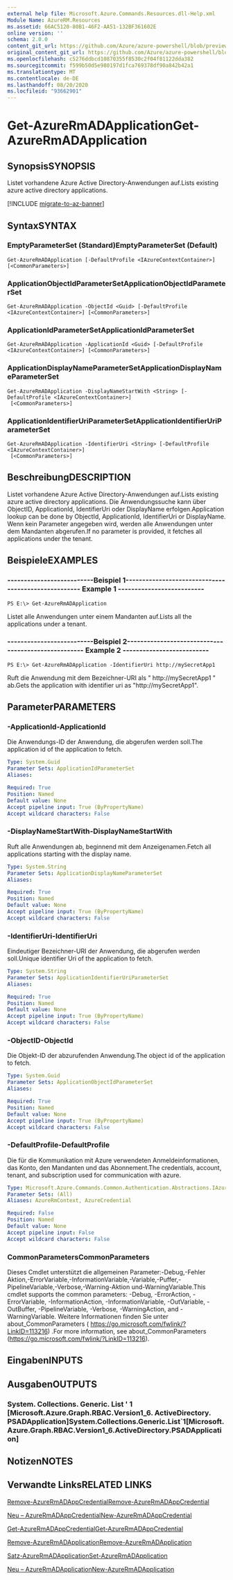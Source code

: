 ```yaml
---
external help file: Microsoft.Azure.Commands.Resources.dll-Help.xml
Module Name: AzureRM.Resources
ms.assetid: 66AC5120-80B1-46F2-AA51-132BF361602E
online version: ''
schema: 2.0.0
content_git_url: https://github.com/Azure/azure-powershell/blob/preview/src/ResourceManager/Resources/Commands.Resources/help/Get-AzureRmADApplication.md
original_content_git_url: https://github.com/Azure/azure-powershell/blob/preview/src/ResourceManager/Resources/Commands.Resources/help/Get-AzureRmADApplication.md
ms.openlocfilehash: c5276ddbcd10870355f8530c2f04f81122dda382
ms.sourcegitcommit: f599b50d5e980197d1fca769378df90a842b42a1
ms.translationtype: MT
ms.contentlocale: de-DE
ms.lasthandoff: 08/20/2020
ms.locfileid: "93662901"
---
```

# <span data-ttu-id="64845-101">Get-AzureRmADApplication</span><span class="sxs-lookup"><span data-stu-id="64845-101">Get-AzureRmADApplication</span></span>

## <span data-ttu-id="64845-102">Synopsis</span><span class="sxs-lookup"><span data-stu-id="64845-102">SYNOPSIS</span></span>
<span data-ttu-id="64845-103">Listet vorhandene Azure Active Directory-Anwendungen auf.</span><span class="sxs-lookup"><span data-stu-id="64845-103">Lists existing azure active directory applications.</span></span>

[!INCLUDE [migrate-to-az-banner](../../includes/migrate-to-az-banner.md)]

## <span data-ttu-id="64845-104">Syntax</span><span class="sxs-lookup"><span data-stu-id="64845-104">SYNTAX</span></span>

### <span data-ttu-id="64845-105">EmptyParameterSet (Standard)</span><span class="sxs-lookup"><span data-stu-id="64845-105">EmptyParameterSet (Default)</span></span>
```
Get-AzureRmADApplication [-DefaultProfile <IAzureContextContainer>] [<CommonParameters>]
```

### <span data-ttu-id="64845-106">ApplicationObjectIdParameterSet</span><span class="sxs-lookup"><span data-stu-id="64845-106">ApplicationObjectIdParameterSet</span></span>
```
Get-AzureRmADApplication -ObjectId <Guid> [-DefaultProfile <IAzureContextContainer>] [<CommonParameters>]
```

### <span data-ttu-id="64845-107">ApplicationIdParameterSet</span><span class="sxs-lookup"><span data-stu-id="64845-107">ApplicationIdParameterSet</span></span>
```
Get-AzureRmADApplication -ApplicationId <Guid> [-DefaultProfile <IAzureContextContainer>] [<CommonParameters>]
```

### <span data-ttu-id="64845-108">ApplicationDisplayNameParameterSet</span><span class="sxs-lookup"><span data-stu-id="64845-108">ApplicationDisplayNameParameterSet</span></span>
```
Get-AzureRmADApplication -DisplayNameStartWith <String> [-DefaultProfile <IAzureContextContainer>]
 [<CommonParameters>]
```

### <span data-ttu-id="64845-109">ApplicationIdentifierUriParameterSet</span><span class="sxs-lookup"><span data-stu-id="64845-109">ApplicationIdentifierUriParameterSet</span></span>
```
Get-AzureRmADApplication -IdentifierUri <String> [-DefaultProfile <IAzureContextContainer>]
 [<CommonParameters>]
```

## <span data-ttu-id="64845-110">Beschreibung</span><span class="sxs-lookup"><span data-stu-id="64845-110">DESCRIPTION</span></span>
<span data-ttu-id="64845-111">Listet vorhandene Azure Active Directory-Anwendungen auf.</span><span class="sxs-lookup"><span data-stu-id="64845-111">Lists existing azure active directory applications.</span></span>
<span data-ttu-id="64845-112">Die Anwendungssuche kann über ObjectID, ApplicationId, IdentifierUri oder DisplayName erfolgen.</span><span class="sxs-lookup"><span data-stu-id="64845-112">Application lookup can be done by ObjectId, ApplicationId, IdentifierUri or DisplayName.</span></span>
<span data-ttu-id="64845-113">Wenn kein Parameter angegeben wird, werden alle Anwendungen unter dem Mandanten abgerufen.</span><span class="sxs-lookup"><span data-stu-id="64845-113">If no parameter is provided, it fetches all applications under the tenant.</span></span>

## <span data-ttu-id="64845-114">Beispiele</span><span class="sxs-lookup"><span data-stu-id="64845-114">EXAMPLES</span></span>

### <span data-ttu-id="64845-115">--------------------------Beispiel 1--------------------------</span><span class="sxs-lookup"><span data-stu-id="64845-115">--------------------------  Example 1  --------------------------</span></span>
```
PS E:\> Get-AzureRmADApplication
```

<span data-ttu-id="64845-116">Listet alle Anwendungen unter einem Mandanten auf.</span><span class="sxs-lookup"><span data-stu-id="64845-116">Lists all the applications under a tenant.</span></span>

### <span data-ttu-id="64845-117">--------------------------Beispiel 2--------------------------</span><span class="sxs-lookup"><span data-stu-id="64845-117">--------------------------  Example 2  --------------------------</span></span>
```
PS E:\> Get-AzureRmADApplication -IdentifierUri http://mySecretApp1
```

<span data-ttu-id="64845-118">Ruft die Anwendung mit dem Bezeichner-URI als " http://mySecretApp1 " ab.</span><span class="sxs-lookup"><span data-stu-id="64845-118">Gets the application with identifier uri as "http://mySecretApp1".</span></span>

## <span data-ttu-id="64845-119">Parameter</span><span class="sxs-lookup"><span data-stu-id="64845-119">PARAMETERS</span></span>

### <span data-ttu-id="64845-120">-ApplicationId</span><span class="sxs-lookup"><span data-stu-id="64845-120">-ApplicationId</span></span>
<span data-ttu-id="64845-121">Die Anwendungs-ID der Anwendung, die abgerufen werden soll.</span><span class="sxs-lookup"><span data-stu-id="64845-121">The application id of the application to fetch.</span></span>

```yaml
Type: System.Guid
Parameter Sets: ApplicationIdParameterSet
Aliases: 

Required: True
Position: Named
Default value: None
Accept pipeline input: True (ByPropertyName)
Accept wildcard characters: False
```

### <span data-ttu-id="64845-122">-DisplayNameStartWith</span><span class="sxs-lookup"><span data-stu-id="64845-122">-DisplayNameStartWith</span></span>
<span data-ttu-id="64845-123">Ruft alle Anwendungen ab, beginnend mit dem Anzeigenamen.</span><span class="sxs-lookup"><span data-stu-id="64845-123">Fetch all applications starting with the display name.</span></span>

```yaml
Type: System.String
Parameter Sets: ApplicationDisplayNameParameterSet
Aliases: 

Required: True
Position: Named
Default value: None
Accept pipeline input: True (ByPropertyName)
Accept wildcard characters: False
```

### <span data-ttu-id="64845-124">-IdentifierUri</span><span class="sxs-lookup"><span data-stu-id="64845-124">-IdentifierUri</span></span>
<span data-ttu-id="64845-125">Eindeutiger Bezeichner-URI der Anwendung, die abgerufen werden soll.</span><span class="sxs-lookup"><span data-stu-id="64845-125">Unique identifier Uri of the application to fetch.</span></span>

```yaml
Type: System.String
Parameter Sets: ApplicationIdentifierUriParameterSet
Aliases: 

Required: True
Position: Named
Default value: None
Accept pipeline input: True (ByPropertyName)
Accept wildcard characters: False
```

### <span data-ttu-id="64845-126">-ObjectID</span><span class="sxs-lookup"><span data-stu-id="64845-126">-ObjectId</span></span>
<span data-ttu-id="64845-127">Die Objekt-ID der abzurufenden Anwendung.</span><span class="sxs-lookup"><span data-stu-id="64845-127">The object id of the application to fetch.</span></span>

```yaml
Type: System.Guid
Parameter Sets: ApplicationObjectIdParameterSet
Aliases: 

Required: True
Position: Named
Default value: None
Accept pipeline input: True (ByPropertyName)
Accept wildcard characters: False
```

### <span data-ttu-id="64845-128">-DefaultProfile</span><span class="sxs-lookup"><span data-stu-id="64845-128">-DefaultProfile</span></span>
<span data-ttu-id="64845-129">Die für die Kommunikation mit Azure verwendeten Anmeldeinformationen, das Konto, den Mandanten und das Abonnement.</span><span class="sxs-lookup"><span data-stu-id="64845-129">The credentials, account, tenant, and subscription used for communication with azure.</span></span>

```yaml
Type: Microsoft.Azure.Commands.Common.Authentication.Abstractions.IAzureContextContainer
Parameter Sets: (All)
Aliases: AzureRmContext, AzureCredential

Required: False
Position: Named
Default value: None
Accept pipeline input: False
Accept wildcard characters: False
```

### <span data-ttu-id="64845-130">CommonParameters</span><span class="sxs-lookup"><span data-stu-id="64845-130">CommonParameters</span></span>
<span data-ttu-id="64845-131">Dieses Cmdlet unterstützt die allgemeinen Parameter:-Debug,-Fehler Aktion,-ErrorVariable,-InformationVariable,-Variable,-Puffer,-PipelineVariable,-Verbose,-Warning-Aktion und-WarningVariable.</span><span class="sxs-lookup"><span data-stu-id="64845-131">This cmdlet supports the common parameters: -Debug, -ErrorAction, -ErrorVariable, -InformationAction, -InformationVariable, -OutVariable, -OutBuffer, -PipelineVariable, -Verbose, -WarningAction, and -WarningVariable.</span></span> <span data-ttu-id="64845-132">Weitere Informationen finden Sie unter about_CommonParameters ( https://go.microsoft.com/fwlink/?LinkID=113216) .</span><span class="sxs-lookup"><span data-stu-id="64845-132">For more information, see about_CommonParameters (https://go.microsoft.com/fwlink/?LinkID=113216).</span></span>

## <span data-ttu-id="64845-133">Eingaben</span><span class="sxs-lookup"><span data-stu-id="64845-133">INPUTS</span></span>

## <span data-ttu-id="64845-134">Ausgaben</span><span class="sxs-lookup"><span data-stu-id="64845-134">OUTPUTS</span></span>

### <span data-ttu-id="64845-135">System. Collections. Generic. List ' 1 [Microsoft.Azure.Graph.RBAC.Version1_6. ActiveDirectory. PSADApplication]</span><span class="sxs-lookup"><span data-stu-id="64845-135">System.Collections.Generic.List\`1[Microsoft.Azure.Graph.RBAC.Version1_6.ActiveDirectory.PSADApplication]</span></span>

## <span data-ttu-id="64845-136">Notizen</span><span class="sxs-lookup"><span data-stu-id="64845-136">NOTES</span></span>

## <span data-ttu-id="64845-137">Verwandte Links</span><span class="sxs-lookup"><span data-stu-id="64845-137">RELATED LINKS</span></span>

[<span data-ttu-id="64845-138">Remove-AzureRmADAppCredential</span><span class="sxs-lookup"><span data-stu-id="64845-138">Remove-AzureRmADAppCredential</span></span>](./Remove-AzureRmADAppCredential.md)

[<span data-ttu-id="64845-139">Neu – AzureRmADAppCredential</span><span class="sxs-lookup"><span data-stu-id="64845-139">New-AzureRmADAppCredential</span></span>](./New-AzureRmADAppCredential.md)

[<span data-ttu-id="64845-140">Get-AzureRmADAppCredential</span><span class="sxs-lookup"><span data-stu-id="64845-140">Get-AzureRmADAppCredential</span></span>](./Get-AzureRmADAppCredential.md)

[<span data-ttu-id="64845-141">Remove-AzureRmADApplication</span><span class="sxs-lookup"><span data-stu-id="64845-141">Remove-AzureRmADApplication</span></span>](./Remove-AzureRmADApplication.md)

[<span data-ttu-id="64845-142">Satz-AzureRmADApplication</span><span class="sxs-lookup"><span data-stu-id="64845-142">Set-AzureRmADApplication</span></span>](./Set-AzureRmADApplication.md)

[<span data-ttu-id="64845-143">Neu – AzureRmADApplication</span><span class="sxs-lookup"><span data-stu-id="64845-143">New-AzureRmADApplication</span></span>](./New-AzureRmADApplication.md)

